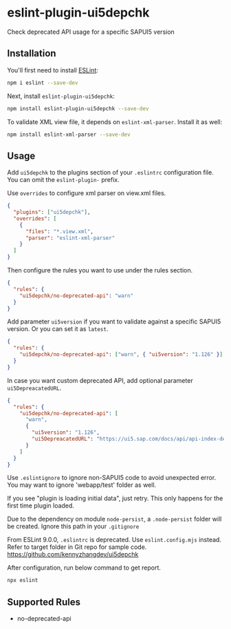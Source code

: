 # eslint-plugin-ui5depchk

Check deprecated API usage for a specific SAPUI5 version

## Installation

You'll first need to install [ESLint](https://eslint.org/):

```sh
npm i eslint --save-dev
```

Next, install `eslint-plugin-ui5depchk`:

```sh
npm install eslint-plugin-ui5depchk --save-dev
```

To validate XML view file, it depends on `eslint-xml-parser`. Install it as well:

```sh
npm install eslint-xml-parser --save-dev
```

## Usage

Add `ui5depchk` to the plugins section of your `.eslintrc` configuration file. You can omit the `eslint-plugin-` prefix.

Use `overrides` to configure xml parser on view.xml files.

```json
{
  "plugins": ["ui5depchk"],
  "overrides": [
    {
      "files": "*.view.xml",
      "parser": "eslint-xml-parser"
    }
  ]
}
```

Then configure the rules you want to use under the rules section.

```json
{
  "rules": {
    "ui5depchk/no-deprecated-api": "warn"
  }
}
```

Add parameter `ui5version` if you want to validate against a specific SAPUI5 version. Or you can set it as `latest`.

```json
{
  "rules": {
    "ui5depchk/no-deprecated-api": ["warn", { "ui5version": "1.126" }]
  }
}
```

In case you want custom deprecated API, add optional parameter `ui5DepreacatedURL`.

```json
{
  "rules": {
    "ui5depchk/no-deprecated-api": [
      "warn",
      {
        "ui5version": "1.126",
        "ui5DepreacatedURL": "https://ui5.sap.com/docs/api/api-index-deprecated.json"
      }
    ]
  }
}
```

Use `.eslintignore` to ignore non-SAPUI5 code to avoid unexpected error. You may want to ignore 'webapp/test' folder as well.

If you see "plugin is loading initial data", just retry. This only happens for the first time plugin loaded.

Due to the dependency on module `node-persist`, a `.node-persist` folder will be created. Ignore this path in your `.gitignore`

From ESLint 9.0.0, `.eslintrc` is deprecated. Use `eslint.config.mjs` instead.
Refer to target folder in Git repo for sample code.
https://github.com/kennyzhangdev/ui5depchk

After configuration, run below command to get report.

```sh
npx eslint
```

## Supported Rules

- no-deprecated-api
